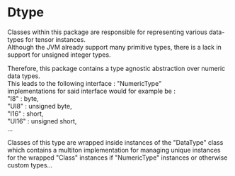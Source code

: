 
# Dtype #

Classes within this package are responsible for
representing various data-types
for tensor instances. <br>
Although the JVM already support
many primitive types, there is
a lack in support for unsigned integer types. <br>

Therefore, this package contains a type agnostic
abstraction over numeric data types. <br>
This leads to the following
interface : "NumericType" <br>
implementations for said interface would 
for example be :                <br>
"I8" : byte,                    <br>
"UI8" : unsigned byte,          <br>
"I16" : short,                  <br>
"UI16" : unsigned short,        <br>
 ...                            <br>
 
 Classes of this type are wrapped inside instances of
 the "DataType" class which contains
 a multiton implementation for managing unique instances
 for the wrapped "Class" instances if "NumericType" instances or 
 otherwise custom types...  <br>
 
 



